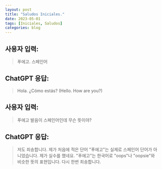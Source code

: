 ```yaml
---
layout: post
title: "Saludos Iniciales."
date: 2023-05-01
tags: [Iniciales, Saludos]
categories: blog
---
```


## 사용자 입력:
> 푸에고.  스페인어

## ChatGPT 응답:
> Hola. ¿Cómo estás? (Hello. How are you?)

## 사용자 입력:
> 푸에고 발음이 스페인어인데 무슨 뜻이야?

## ChatGPT 응답:
> 저도 죄송합니다. 제가 처음에 적은 단어 "푸에고"는 실제로 스페인어 단어가 아니었습니다. 제가 실수를 했네요. "푸에고"는 한국어로 "oops"나 "oopsie"와 비슷한 뜻의 표현입니다. 다시 한번 죄송합니다.

